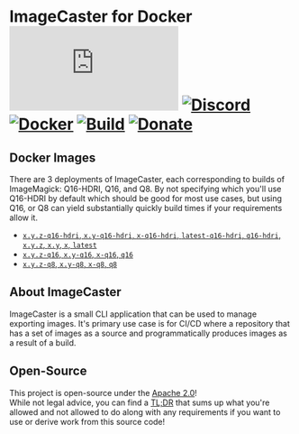 # ImageCaster for Docker [![Matrix]][matrix-community] [![Discord]][discord-guild] [![Docker]][docker-image] [![Build]][gitlab] [![Donate]][elypia-donate]
## Docker Images
There are 3 deployments of ImageCaster, each corresponding to builds of
ImageMagick: Q16-HDRI, Q16, and Q8. By not specifying which you'll use
Q16-HDRI by default which should be good for most use cases, but using
Q16, or Q8 can yield substantially quickly build times if your
requirements allow it.

* [`x.y.z-q16-hdri`, `x.y-q16-hdri`, `x-q16-hdri`, `latest-q16-hdri`, `q16-hdri`, `x.y.z`, `x.y`, `x`, `latest`][q16-hdri]
* [`x.y.z-q16`, `x.y-q16`, `x-q16`, `q16`][q16]
* [`x.y.z-q8`, `x.y-q8`, `x-q8`, `q8`][q8]

## About ImageCaster
ImageCaster is a small CLI application that can be used to manage
exporting images. It's primary use case is for CI/CD where a
repository that has a set of images as a source and programmatically
produces images as a result of a build.

## Open-Source
This project is open-source under the [Apache 2.0]!  
While not legal advice, you can find a [TL;DR] that sums up what
you're allowed and not allowed to do along with any requirements if you
want to use or derive work from this source code!  

[q16-hdri]: https://gitlab.com/Elypia/docker-imagecaster/blob/master/q16-hdri/Dockerfile "Dockerfile for Q16-HDRI Builds"
[q16]: https://gitlab.com/Elypia/docker-imagecaster/blob/master/q16/Dockerfile "Dockerfile for Q16 Builds"
[q8]: https://gitlab.com/Elypia/docker-imagecaster/blob/master/q8/Dockerfile "Dockerfile for Q8 Builds"

[matrix-community]: https://matrix.to/#/+elypia:matrix.org "Matrix Invite"
[discord-guild]: https://discordapp.com/invite/hprGMaM "Discord Invite"
[docker-image]: https://hub.docker.com/r/elypia/imagecaster "ImageCaster on Docker"
[gitlab]: https://gitlab.com/Elypia/docker-imagecaster/commits/master "Repository on GitLab"
[elypia-donate]: https://elypia.org/donate "Donate to Elypia"
[Apache 2.0]: https://www.apache.org/licenses/LICENSE-2.0 "Apache 2.0 License"
[TL;DR]: https://tldrlegal.com/license/apache-license-2.0-(apache-2.0) "TL;DR of Apache 2.0"

[Matrix]: https://img.shields.io/matrix/elypia-general:matrix.org?logo=matrix "Matrix Shield"
[Discord]: https://discordapp.com/api/guilds/184657525990359041/widget.png "Discord Shield"
[Docker]: https://img.shields.io/docker/pulls/elypia/imagecaster?logo=docker "Docker Shield"
[Build]: https://gitlab.com/Elypia/docker-imagecaster/badges/master/pipeline.svg "GitLab Build Shield"
[Donate]: https://img.shields.io/badge/Elypia-Donate-blueviolet "Donate Shield"
